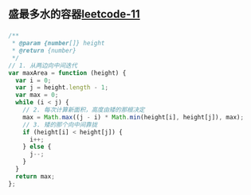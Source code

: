 ## 盛最多水的容器[leetcode-11](https://leetcode-cn.com/problems/container-with-most-water/)

###
```js
/**
 * @param {number[]} height
 * @return {number}
 */
// 1. 从两边向中间迭代
var maxArea = function (height) {
  var i = 0;
  var j = height.length - 1;
  var max = 0;
  while (i < j) {
    // 2. 每次计算新面积，高度由矮的那根决定
    max = Math.max((j - i) * Math.min(height[i], height[j]), max);
    // 3. 矮的那个向中间靠拢
    if (height[i] < height[j]) {
      i++;
    } else {
      j--;
    }
  }
  return max;
};
```